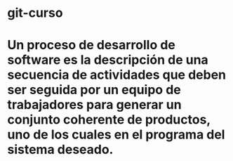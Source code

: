 # git-curso
# Un proceso de desarrollo de software es la descripción de una secuencia de actividades que deben ser seguida por un equipo de trabajadores para generar un conjunto coherente de productos, uno de los cuales en el programa del sistema deseado.
